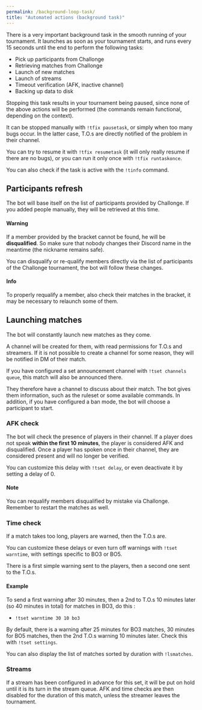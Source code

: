 ```yaml
---
permalink: /background-loop-task/
title: "Automated actions (background task)"
---
```


There is a very important background task in the smooth running of your tournament. It launches as soon as your tournament starts, and runs every 15 seconds until the end to perform the following tasks:

- Pick up participants from Challonge
- Retrieving matches from Challonge
- Launch of new matches
- Launch of streams
- Timeout verification (AFK, inactive channel)
- Backing up data to disk

Stopping this task results in your tournament being paused, since none of the above actions will be performed (the commands remain functional, depending on the context).

It can be stopped manually with `!tfix pausetask`, or simply when too many bugs occur. In the latter case, T.O.s are directly notified of the problem in their channel.

You can try to resume it with `!tfix resumetask` (it will only really resume if there are no bugs), or you can run it only once with `!tfix runtaskonce`.

You can also check if the task is active with the `!tinfo` command.

## Participants refresh

The bot will base itself on the list of participants provided by Challonge. If you added people manually, they will be retrieved at this time.

<div markdown="1" class="notice--danger">

<h4 class="no_toc">Warning</h4>

If a member provided by the bracket cannot be found, he will be **disqualified**. So make sure that nobody changes their Discord name in the meantime (the nickname remains safe).

</div>

You can disqualify or re-qualify members directly via the list of participants of the Challonge tournament, the bot will follow these changes.

<div markdown="1" class="notice--success">

<h4 class="no_toc">Info</h4>

To properly requalify a member, also check their matches in the bracket, it may be necessary to relaunch some of them.

</div>

## Launching matches

The bot will constantly launch new matches as they come.

A channel will be created for them, with read permissions for T.O.s and streamers. If it is not possible to create a channel for some reason, they will be notified in DM of their match.

If you have configured a set announcement channel with `!tset channels queue`, this match will also be announced there.

They therefore have a channel to discuss about their match. The bot gives them information, such as the ruleset or some available commands. In addition, if you have configured a ban mode, the bot will choose a participant to start.

### AFK check

The bot will check the presence of players in their channel. If a player does not speak **within the first 10 minutes**, the player is considered AFK and disqualified. Once a player has spoken once in their channel, they are considered present and will no longer be verified.

You can customize this delay with `!tset delay`, or even deactivate it by setting a delay of 0.

<div markdown="1" class="notice--success">

<h4 class="no_toc">Note</h4>

You can requalify members disqualified by mistake via Challonge. Remember to restart the matches as well.

</div>

### Time check

If a match takes too long, players are warned, then the T.O.s are.

You can customize these delays or even turn off warnings with `!tset warntime`, with settings specific to BO3 or BO5.

There is a first simple warning sent to the players, then a second one sent to the T.O.s.

<div markdown="1" class="notice--primary">

<h4 class="no_toc">Example</h4>

To send a first warning after 30 minutes, then a 2nd to T.O.s 10 minutes later (so 40 minutes in total) for matches in BO3, do this :

- `!tset warntime 30 10 bo3`

</div>

By default, there is a warning after 25 minutes for BO3 matches, 30 minutes for BO5 matches, then the 2nd T.O.s warning 10 minutes later. Check this with `!tset settings`.

You can also display the list of matches sorted by duration with `!lsmatches`.

### Streams

If a stream has been configured in advance for this set, it will be put on hold until it is its turn in the stream queue. AFK and time checks are then disabled for the duration of this match, unless the streamer leaves the tournament.
